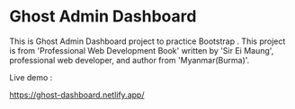 # Ghost Admin Dashboard

This is Ghost Admin Dashboard project to practice Bootstrap . This project is from 'Professional Web Development Book' written by 'Sir Ei Maung', professional web developer, and author from 'Myanmar(Burma)'.

Live demo :

https://ghost-dashboard.netlify.app/
